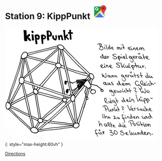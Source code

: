 
# Station 9: KippPunkt <a href="https://www.google.com/maps/dir/?api=1&travelmode=walking&destination=47.8031593,13.0203848"><img src="https://github.com/kipppunkte/kipppunkte/raw/gh-pages/assets/google-maps.svg" width="48" height="48"></a>

![Image title](assets/9_Spiel-Station_KippPunkt.png){: style="max-height:60vh" }


[Directions](https://www.google.com/maps/dir/?api=1&travelmode=walking&destination=47.8031593,13.0203848)